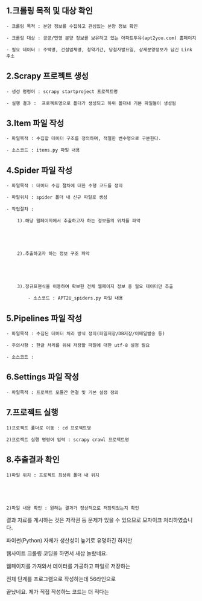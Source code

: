 ## 1.크롤링 목적 및 대상 확인 

    - 크롤링 목적 : 분양 정보를 수집하고 관심있는 분양 정보 확인

    - 크롤링 대상 : 공공/민영 분양 정보를 보유하고 있는 아파트투유(apt2you.com) 홈페이지

    - 필요 데이터 : 주택명, 건설업체명, 청약기간, 당첨자발표일, 상제분양정보가 담긴 Link주소


## 2.Scrapy 프로젝트 생성 

    - 생성 명령어 : scrapy startproject 프로젝트명

    - 실행 결과 :  프로젝트명으로 폴더가 생성되고 하위 폴더내 기본 파일들이 생성됨


## 3.Item 파일 작성 

    - 파일목적 : 수집할 데이터 구조를 정의하며, 적절한 변수명으로 구분한다.

    - 소스코드 : items.py 파일 내용

## 4.Spider 파일 작성 

    - 파일목적 : 데이터 수집 절차에 대한 수행 코드를 정의

    - 파일위치 : spider 폴더 내 신규 파일로 생성

    - 작업절차 : 

        1).해당 웹페이지에서 추출하고자 하는 정보들의 위치를 파악                    





        2).추출하고자 하는 정보 구조 파악





        3).정규표현식을 이용하여 확보한 전체 웹페이지 정보 중 필요 데이터만 추출

            - 소스코드 : APT2U_spiders.py 파일 내용



## 5.Pipelines 파일 작성 

    - 파일목적 : 수집된 데이터 처리 방식 정의(파일저장/DB저장/이메일발송 등)

    - 주의사항 : 한글 처리를 위해 저장할 파일에 대한 utf-8 설정 필요

    - 소스코드 : 


## 6.Settings 파일 작성 

    - 파일목적 : 프로젝트 모듈간 연결 및 기본 설정 정의



## 7.프로젝트 실행 

    1)프로젝트 폴더로 이동 : cd 프로젝트명

    2)프로젝트 실행 명령어 입력 : scrapy crawl 프로젝트명







## 8.추출결과 확인 

    1)파일 위치 : 프로젝트 최상위 폴더 내 위치





    2)파일 내용 확인 : 원하는 결과가 정상적으로 저장되었는지 확인



결과 자료를 게시하는 것은 저작권 등 문제가 있을 수 있으므로 모자이크 처리하였습니다.



파이썬(Python) 자체가 생산성이 높기로 유명하긴 하지만 

웹사이트 크롤링 코딩을 하면서 새삼 놀랐네요.

웹페이지를 가져와서 데이터를 가공하고 파일로 저장하는 

전체 단계를 프로그램으로 작성하는데 56라인으로 

끝났네요. 제가 직접 작성하느 코드는 더 적다는 
